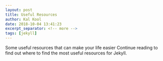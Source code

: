 ```yaml
---
layout: post
title: Useful Resources
author: Kal Kool
date: 2018-10-04 13:41:23
excerpt_separator: <!-- more -->
tags: [jekyll]
---
```

Some useful resources that can make your life easier <!-- more -->Continue reading to find out where to find the most useful resources for Jekyll.